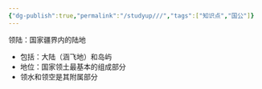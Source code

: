```yaml
---
{"dg-publish":true,"permalink":"/studyup///","tags":["知识点","国公"]}
---
```


领陆：国家疆界内的陆地
- 包括：大陆（涵飞地）和岛屿
- 地位：国家领土最基本的组成部分
- 领水和领空是其附属部分
